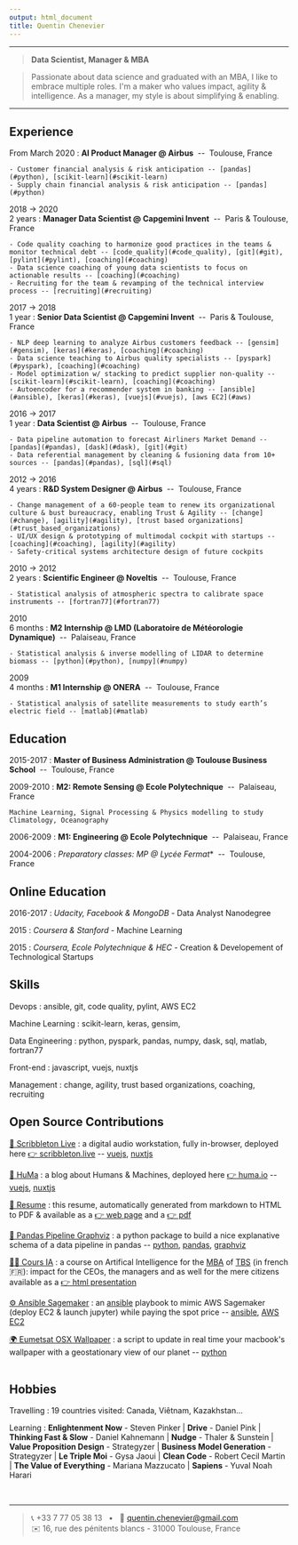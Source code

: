 ```yaml
---
output: html_document
title: Quentin Chenevier
---
```


----

>  **Data Scientist, Manager & MBA**

<!-- > Makers are today’s leaders ! Highly qualified engineer and project leader, I’m resourceful and enthusiast to tackle new challenges. I like to make, learn & share and to embrace multiple roles.
> Passionate about data science and graduated with an MBA from the Toulouse Business School since March 2018, I work my best to bring Intelligence to Humanity. -->

> Passionate about data science and graduated with an MBA, I like to embrace multiple roles. I'm a maker who values impact, agility & intelligence. As a manager, my style is about simplifying & enabling.

----

Experience &nbsp;<i class="fa fa-suitcase"></i>
--------------------

From March 2020
: **AI Product Manager @ Airbus** <discrete>&nbsp;--&nbsp; Toulouse, France</discrete>

    - Customer financial analysis & risk anticipation -- [pandas](#python), [scikit-learn](#scikit-learn)
    - Supply chain financial analysis & risk anticipation -- [pandas](#python)

2018 → 2020 </br><discrete>2 years</discrete>
: **Manager Data Scientist @ Capgemini Invent** <discrete>&nbsp;--&nbsp; Paris & Toulouse, France</discrete>

    - Code quality coaching to harmonize good practices in the teams & monitor technical debt -- [code_quality](#code_quality), [git](#git), [pylint](#pylint), [coaching](#coaching)
    - Data science coaching of young data scientists to focus on actionable results -- [coaching](#coaching)
    - Recruiting for the team & revamping of the technical interview process -- [recruiting](#recruiting)

2017 → 2018 </br><discrete>1 year</discrete>
: **Senior Data Scientist @ Capgemini Invent** <discrete>&nbsp;--&nbsp; Paris & Toulouse, France</discrete>

    - NLP deep learning to analyze Airbus customers feedback -- [gensim](#gensim), [keras](#keras), [coaching](#coaching)
    - Data science teaching to Airbus quality specialists -- [pyspark](#pyspark), [coaching](#coaching)
    - Model optimization w/ stacking to predict supplier non-quality -- [scikit-learn](#scikit-learn), [coaching](#coaching)
    - Autoencoder for a recommender system in banking -- [ansible](#ansible), [keras](#keras), [vuejs](#vuejs), [aws EC2](#aws)

2016 → 2017 </br><discrete>1 year</discrete>
: **Data Scientist @ Airbus** <discrete>&nbsp;--&nbsp; Toulouse, France</discrete>

    - Data pipeline automation to forecast Airliners Market Demand -- [pandas](#pandas), [dask](#dask), [git](#git)
    - Data referential management by cleaning & fusioning data from 10+ sources -- [pandas](#pandas), [sql](#sql)

2012 → 2016 </br><discrete>4 years</discrete>
: **R&D System Designer @ Airbus** <discrete>&nbsp;--&nbsp; Toulouse, France</discrete>

    - Change management of a 60-people team to renew its organizational culture & bust bureaucracy, enabling Trust & Agility -- [change](#change), [agility](#agility), [trust based organizations](#trust_based_organizations)
    - UI/UX design & prototyping of multimodal cockpit with startups -- [coaching](#coaching), [agility](#agility)
    - Safety-critical systems architecture design of future cockpits

2010 → 2012 </br><discrete>2 years</discrete>
: **Scientific Engineer @ Noveltis** <discrete>&nbsp;--&nbsp; Toulouse, France</discrete>

    - Statistical analysis of atmospheric spectra to calibrate space instruments -- [fortran77](#fortran77)

2010 </br><discrete>6 months</discrete>
: **M2 Internship @ LMD (Laboratoire de Météorologie Dynamique)** <discrete>&nbsp;--&nbsp; Palaiseau, France</discrete>

    - Statistical analysis & inverse modelling of LIDAR to determine biomass -- [python](#python), [numpy](#numpy)

2009 </br><discrete>4 months</discrete>
: **M1 Internship @ ONERA** <discrete>&nbsp;--&nbsp; Toulouse, France</discrete>

    - Statistical analysis of satellite measurements to study earth’s electric field -- [matlab](#matlab)

Education &nbsp;<i class="fa fa-graduation-cap"></i>
---------

2015-2017
:   **Master of Business Administration @ Toulouse Business School** <discrete>&nbsp;--&nbsp; Toulouse, France</discrete>

2009-2010
:   **M2: Remote Sensing @ Ecole Polytechnique** <discrete>&nbsp;--&nbsp; Palaiseau, France</discrete>

    Machine Learning, Signal Processing & Physics modelling to study Climatology, Oceanography

2006-2009
:   **M1: Engineering @ Ecole Polytechnique** <discrete>&nbsp;--&nbsp; Palaiseau, France</discrete>

2004-2006
:   **Preparatory classes: MP* @ Lycée Fermat** <discrete>&nbsp;--&nbsp; Toulouse, France</discrete>

Online Education &nbsp;<i class="fa fa-graduation-cap"></i>  <i class="fa fa-laptop"></i>
---------

2016-2017
:   _Udacity, Facebook & MongoDB_ - Data Analyst Nanodegree

2015
:   _Coursera & Stanford_ - Machine Learning

2015
:   _Coursera, Ecole Polytechnique & HEC_ - Creation & Developement of Technological Startups

Skills &nbsp;<i class="fa fa-check-circle"></i>
----------------------------------

Devops
: <a name="ansible">ansible</a>,
<a name="git">git</a>,
<a name="code_quality">code quality</a>,
<a name="pylint">pylint</a>,
<a name="aws">AWS EC2</a>

Machine Learning
: <a name="scikit-learn">scikit-learn</a>,
<a name="keras">keras</a>,
<a name="gensim">gensim</a>,

Data Engineering
: <a name="python">python</a>,
<a name="pyspark">pyspark</a>,
<a name="pandas">pandas</a>,
<a name="numpy">numpy</a>,
<a name="dask">dask</a>,
<a name="sql">sql</a>,
<a name="matlab">matlab</a>,
<a name="fortran77">fortran77</a>

Front-end
: <a name="javascript">javascript</a>,
<a name="vuejs">vuejs</a>,
<a name="nuxtjs">nuxtjs</a>

Management
: <a name="change">change</a>,
<a name="agility">agility</a>,
<a name="trust_based_organizations">trust based organizations</a>,
<a name="coaching">coaching</a>,
<a name="recruiting">recruiting</a>
&nbsp;

Open Source Contributions &nbsp;<i class="fab fa-github"></i>
----------------------------------

[🎵 Scribbleton Live](https://github.com/qchenevier/scribbleton-live)
: a digital audio workstation, fully in-browser, deployed here [👉 scribbleton.live](https://scribbleton.live/) -- [vuejs](#vuejs), [nuxtjs](#nuxtjs)

[📝 HuMa](https://github.com/qchenevier/huma)
: a blog about Humans & Machines, deployed here [👉 huma.io](https://huma.io/) -- [vuejs](#vuejs), [nuxtjs](#nuxtjs)

[📄 Resume](https://github.com/qchenevier/resume)
: this resume, automatically generated from markdown to HTML to PDF & available as a [👉&nbsp;web&nbsp;page](https://raw.githack.com/qchenevier/resume/master/resume.html) and a [👉 pdf](https://raw.githubusercontent.com/qchenevier/resume/master/resume.pdf)

[🐼 Pandas Pipeline Graphviz](https://github.com/qchenevier/pandas-pipeline-graphviz)
: a python package to build a nice explanative schema of a data pipeline in pandas -- [python](#python), [pandas](#pandas), [graphviz](#graphviz)

[👨‍🏫 Cours IA](https://github.com/qchenevier/cours-IA)
: a course on Artifical Intelligence for the [MBA](https://www.tbs-education.fr/formation/global-executive-mba/) of [TBS](https://www.tbs-education.fr/) (in french 🇫🇷): impact for the CEOs, the managers and as well for the mere citizens available as a [👉 html presentation](https://qchenevier.github.io/cours-IA/cours_12h_presentiel.html)

[⚙️ Ansible Sagemaker](https://github.com/qchenevier/ansible_sagemaker)
: an [ansible](https://github.com/ansible/ansible) playbook to mimic AWS Sagemaker (deploy EC2 & launch jupyter) while paying the spot price -- [ansible](#ansible), [AWS EC2](#aws)

[🌍 Eumetsat OSX Wallpaper](https://github.com/qchenevier/eumetsat-osx-wallpaper)
: a script to update in real time your macbook's wallpaper with a geostationary view of our planet -- [python](#python) </br>&nbsp;


Hobbies &nbsp;<i class="fa fa-gamepad"></i> <i class="fa fa-book"></i>
------------------------

Travelling
: 19 countries visited: Canada, Viêtnam, Kazakhstan...

Learning
: **Enlightenment Now** - Steven Pinker | **Drive** - Daniel Pink | **Thinking Fast & Slow** - Daniel Kahnemann | **Nudge** - Thaler & Sunstein | **Value Proposition Design** - Strategyzer | **Business Model Generation** - Strategyzer | **Le Triple Moi** - Gysa Jaoui | **Clean Code** - Robert Cecil Martin | **The Value of Everything** - Mariana Mazzucato | **Sapiens** - Yuval Noah Harari

<br>

----

> 📞 +33 7 77 05 38 13 &nbsp;&nbsp;•&nbsp;&nbsp; 📧 [quentin.chenevier@gmail.com](mailto:quentin.chenevier@gmail.com)\
> ✉️ 16, rue des pénitents blancs - 31000 Toulouse, France
